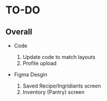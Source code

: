 # TO-DO

## Overall

- Code
  1. Update code to match layouts 
  2. Profile upload

- Figma Desgin 
  1. Saved Recipe/Ingridiants screen 
  2. Inventory (Pantry) screen 
